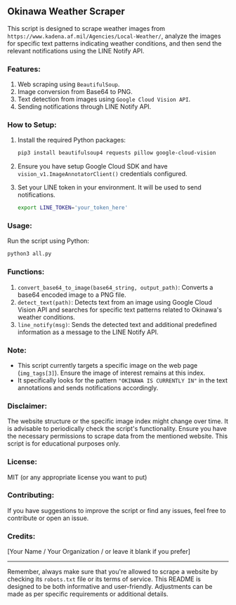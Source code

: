 
## Okinawa Weather Scraper

This script is designed to scrape weather images from `https://www.kadena.af.mil/Agencies/Local-Weather/`, analyze the images for specific text patterns indicating weather conditions, and then send the relevant notifications using the LINE Notify API.

### Features:

1. Web scraping using `BeautifulSoup`.
2. Image conversion from Base64 to PNG.
3. Text detection from images using `Google Cloud Vision API`.
4. Sending notifications through LINE Notify API.

### How to Setup:

1. Install the required Python packages:
    
    ```bash
    pip3 install beautifulsoup4 requests pillow google-cloud-vision
    ```
    
2. Ensure you have setup Google Cloud SDK and have `vision_v1.ImageAnnotatorClient()` credentials configured.
3. Set your LINE token in your environment. It will be used to send notifications.
    
    ```bash
    export LINE_TOKEN='your_token_here'
    ```
    

### Usage:

Run the script using Python:

```bash
python3 all.py
```

### Functions:

1. `convert_base64_to_image(base64_string, output_path)`: Converts a base64 encoded image to a PNG file.
2. `detect_text(path)`: Detects text from an image using Google Cloud Vision API and searches for specific text patterns related to Okinawa's weather conditions.
3. `line_notify(msg)`: Sends the detected text and additional predefined information as a message to the LINE Notify API.

### Note:

* This script currently targets a specific image on the web page (`img_tags[3]`). Ensure the image of interest remains at this index.
* It specifically looks for the pattern `"OKINAWA IS CURRENTLY IN"` in the text annotations and sends notifications accordingly.

### Disclaimer:

The website structure or the specific image index might change over time. It is advisable to periodically check the script's functionality. Ensure you have the necessary permissions to scrape data from the mentioned website. This script is for educational purposes only.

### License:

MIT (or any appropriate license you want to put)

### Contributing:

If you have suggestions to improve the script or find any issues, feel free to contribute or open an issue.

### Credits:

[Your Name / Your Organization / or leave it blank if you prefer]

* * *

Remember, always make sure that you're allowed to scrape a website by checking its `robots.txt` file or its terms of service. This README is designed to be both informative and user-friendly. Adjustments can be made as per specific requirements or additional details.
